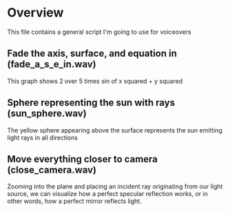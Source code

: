 # Overview

This file contains a general script I'm going to use for voiceovers

## Fade the axis, surface, and equation in (fade_a_s_e_in.wav)

This graph shows 2 over 5 times sin of x squared + y squared

## Sphere representing the sun with rays (sun_sphere.wav)

The yellow sphere appearing above the surface represents the sun emitting light rays in all directions

## Move everything closer to camera (close_camera.wav)

Zooming into the plane and placing an incident ray originating from
our light source, we can visualize how a perfect specular reflection
works, or in other words, how a perfect mirror reflects light.
